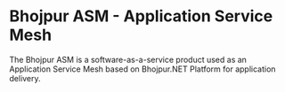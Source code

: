 # Bhojpur ASM - Application Service Mesh
The Bhojpur ASM is a software-as-a-service product used as an Application Service Mesh based on Bhojpur.NET Platform for application delivery.
